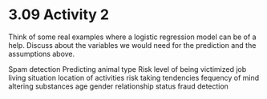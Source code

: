 # 3.09 Activity 2

Think of some real examples where a logistic regression model can be of a help. Discuss about the variables we would need for the prediction and the assumptions above.

Spam detection
Predicting animal type
Risk level of being victimized
  job
  living situation
  location of activities
  risk taking tendencies 
  fequency of mind altering substances
  age 
  gender
  relationship status
fraud detection
